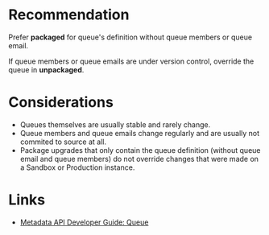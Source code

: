 # Recommendation

Prefer **packaged** for queue's definition without queue members or queue email.

If queue members or queue emails are under version control, override the queue in **unpackaged**.

# Considerations

- Queues themselves are usually stable and rarely change.
- Queue members and queue emails change regularly and are usually not commited to source at all.
- Package upgrades that only contain the queue definition (without queue email and queue members) do not override changes that were made on a Sandbox or Production instance.

# Links

- [Metadata API Developer Guide: Queue](https://developer.salesforce.com/docs/atlas.en-us.238.0.api_meta.meta/api_meta/meta_queue.htm)
